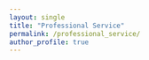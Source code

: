 ```yaml
---
layout: single
title: "Professional Service"
permalink: /professional_service/
author_profile: true
---
```

